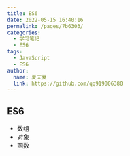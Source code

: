 ```yaml
---
title: ES6
date: 2022-05-15 16:40:16
permalink: /pages/7b6303/
categories: 
  - 学习笔记
  - ES6
tags: 
  - JavaScript
  - ES6
author: 
  name: 夏天夏
  link: https://github.com/qq919006380
---
```

## ES6

- 数组
- 对象
- 函数
